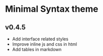 # Minimal Syntax theme

## v0.4.5
- Add interface related styles
- Improve inline js and css in html
- Add tables in markdown
